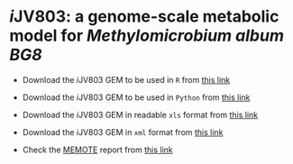 # *i*JV803: a genome-scale metabolic model for *Methylomicrobium album BG8*
 
 - Download the *i*JV803 GEM to be used in `R` from [this link](iJV803_M_album_BG8_GEM.RData)
 - Download the *i*JV803 GEM to be used in `Python` from [this link](iJV803_M_album_BG8_GEM.json)
 
 - Download the *i*JV803 GEM in readable `xls` format from [this link](iJV803_M_album_BG8_GEM.xls)
 - Download the *i*JV803 GEM in `xml` format from [this link](iJV803_M_album_BG8_GEM.xml)

- Check the [MEMOTE]() report from [this link](docs/index.html)